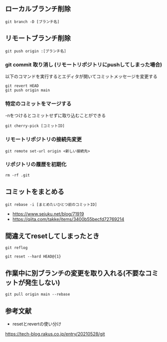 ## ローカルブランチ削除

```
git branch -D [ブランチ名]
```

## リモートブランチ削除

```
git push origin :[ブランチ名]
```

### git commit 取り消し (リモートリポジトリにpushしてしまった場合)
以下のコマンドを実行するとエディタが開いてコミットメッセージを変更する
```
git revert HEAD
git push origin main
```

### 特定のコミットをマージする 
-nをつけるとコミットせずに取り込むことができる
```
git cherry-pick [コミットID]
```

### リモートリポジトリの接続先変更

```
git remote set-url origin <新しい接続先>
```

### リポジトリの履歴を初期化

```
rm -rf .git
```

## コミットをまとめる

```
git rebase -i [まとめたいひとつ前のコミットID]
```

- https://www.sejuku.net/blog/71919
- https://qiita.com/takke/items/3400b55becfd72769214

## 間違えてresetしてしまったとき

```
git reflog
```

```
git reset --hard HEAD@{1}
```

## 作業中に別ブランチの変更を取り入れる(不要なコミットが発生しない)

```
git pull origin main --rebase
```

## 参考文献

- resetとrevertの使い分け

https://tech-blog.rakus.co.jp/entry/20210528/git
